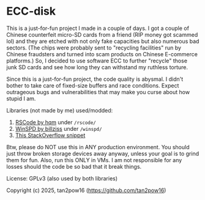 # ECC-disk

This is a just-for-fun project I made in a couple of days. I got a couple of Chinese counterfeit micro-SD cards from a friend (RIP money got scammed lol) and they are etched with not only fake capacities but also numerous bad sectors. (The chips were probably sent to "recycling facilities" run by Chinese fraudsters and turned into scam products on Chinese E-commerce platforms.) So, I decided to use software ECC to further "recycle" those junk SD cards and see how long they can withstand my ruthless torture.  
  
Since this is a just-for-fun project, the code quality is abysmal. I didn't bother to take care of fixed-size buffers and race conditions. Expect outrageous bugs and vulnerabilities that may make you curse about how stupid I am.  
  
Libraries (not made by me) used/modded:  
 1. [RSCode by hqm](https://github.com/hqm/rscode) under `/rscode/`
 2. [WinSPD by billziss](https://github.com/winfsp/winspd) under `/winspd/`
 3. [This StackOverflow snippet](https://stackoverflow.com/a/18553747)
  
Btw, please do NOT use this in ANY production environment. You should just throw broken storage devices away anyway, unless your goal is to grind them for fun. Also, run this ONLY in VMs. I am not responsible for any losses should the code be so bad that it break things.  
  
License: GPLv3 (also used by both libraries)  
  
Copyright (c) 2025, tan2pow16 (https://github.com/tan2pow16)  
